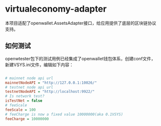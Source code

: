 # virtualeconomy-adapter

本项目适配了openwallet.AssetsAdapter接口，给应用提供了底层的区块链协议支持。

## 如何测试

openwtester包下的测试用例已经集成了openwallet钱包体系，创建conf文件，新建VSYS.ini文件，编辑如下内容：

```ini

# mainnet node api url
mainnetNodeAPI = "http://127.0.0.1:10026/"
# testnet node api url
testnetNodeAPI = "http://localhost:9922/"
# Is network test?
isTestNet = false
# feeScale
feeScale = 100
# feeCharge is now a fixed value 10000000(aka 0.1VSYS)
feeCharge = 10000000

```
